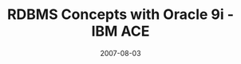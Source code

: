 ---
short_name: "RDBMS Concepts with Oracle 9i - IBM ACE"
thumbnail: /assets/img/certificates/rdbms_ibm-ace.png
link: "https://1drv.ms/b/c/9553f9d3bca49a69/EWmapLzT-VMggJUcJgIAAAABjJit-kjsk-LFghvH4cu_og?e=6xNccV"
title: "RDBMS Concepts with Oracle 9i - IBM ACE"
date: "2007-08-03"
issuer: "IBM ACE"
skills: 
    - "RDBMS"
    - "SQL"
    - "Oracle 9i"
---